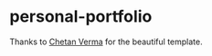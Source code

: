 # personal-portfolio

Thanks to [Chetan Verma](https://github.com/chetanverma16) for the beautiful template.
